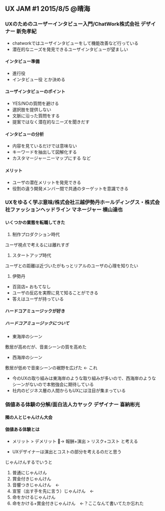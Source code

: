 ## UX JAM #1 2015/8/5 @晴海

### UXのためのユーザーインタビュー入門/ChatWork株式会社 デザイナー 新免孝紀

* chatworkではユーザインタビューをして機能改善など行っている
* 潜在的なニーズを発見できるユーザインタビューが望ましい

#### インタビュー準備
* 進行役
* インタビュー役
とか決める

#### ユーザインタビューのポイント
* YES/NOの質問を避ける
* 選択肢を提供しない
* 文脈に沿った質問をする
* 提案ではなく潜在的なニーズを聞きだす

#### インタビューの分析
* 内容を見ているだけでは意味ない
* キーワードを抽出して図解化する
* カスタマージャーニーマップにする
など

#### メリット
* ユーザの潜在メリットを発見できる
* 役割の違う開発メンバー間で共通のターゲットを意識できる

### UXをゆるく学ぶ意味/株式会社三越伊勢丹ホールディングス・株式会社ファッションヘッドライン マネージャー 横山達也

#### いくつかの業態を転職してきた

1. 制作プロダクション時代

  ユーザ視点で考えるには離れすぎ

1. スタートアップ時代

  ユーザとの距離は近づいたがもっとリアルのユーザの心理を知りたい

1. 伊勢丹

  * 百貨店= おもてなし
  * ユーザの反応を実際に見て知ることができる
  * 答えはユーザが持っている

#### ハードコアミュージックが好き
  ##### ハードコアミュージックについて
  * 東海岸のシーン

  敷居が高めだが、音楽シーンの質を高めた

  * 西海岸のシーン

  敷居が低めで音楽シーンの裾野を広げた  ← これ


  * 今のUXの取り組みは東海岸のような取り組みが多いので、西海岸のようなシーンがないので本勉強会に期待している
  * 社内のビジネス層の人間からもUXには注目が集まっている

### 価値ある体験の分解/面白法人カヤック デザイナー 喜納彬光
#### 隣の人とじゃんけん大会

#### 価値ある体験とは
* メリット > デメリット
→ 報酬+演出 > リスク+コスト と考える

* UXデザイナーは演出とコストの部分を考えるのだと思う

じゃんけんするでいうと
1. 普通にじゃんけん
1. 賞金付きじゃんけん
1. 音響つきじゃんけん　←
1. 宣誓（出す手を先に言う）じゃんけん　←
1. 命をかけるじゃんけん
1. 命をかける+賞金付きじゃんけん　←？ここなんて書いてたか忘れた
